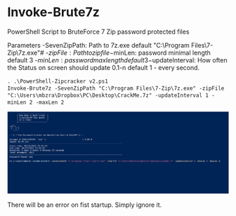 # Invoke-Brute7z
PowerShell Script to BruteForce 7 Zip password protected files 

Parameters
-SevenZipPath: Path to 7z.exe default "C:\Program Files\7-Zip\7z.exe"#
-$zipFile: Path to zip file
-$minLen: password minimal length default 3
-$minLen: password max length default 3
-$updateInterval: How often the Status on screen should update 0.1-n default 1 - every second. 

```
. .\PowerShell-Zipcracker v2.ps1
Invoke-Brute7z -SevenZipPath "C:\Program Files\7-Zip\7z.exe" -zipFile "C:\Users\mbzra\Dropbox\PC\Desktop\CrackMe.7z" -updateInterval 1 -minLen 2 -maxLen 2
```
![](https://github.com/S1lkys/Invoke-Brute7z/blob/e16757cf99ba3063f7da3f3243adf11272dfc8c3/Screenshot%202023-08-23%20233250.png)

There will be an error on fist startup. Simply ignore it.
